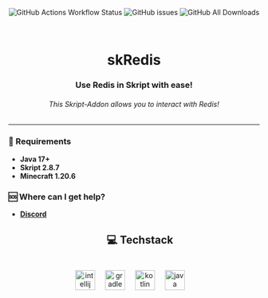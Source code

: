 <div align="center">

![GitHub Actions Workflow Status](https://img.shields.io/github/actions/workflow/status/byPixelTV/skRedis/gradle.yml?style=for-the-badge)
![GitHub issues](https://img.shields.io/github/issues-raw/byPixelTV/skRedis?style=for-the-badge)
![GitHub All Downloads](https://img.shields.io/github/downloads/byPixelTV/skRedis/total?style=for-the-badge)

</div>

<br />

[//]: # (<- Header ->)
<h1 align="center">skRedis</h1>

<h3 align="center">Use Redis in Skript with ease!</h3>
<h6 align="center">This Skript-Addon allows you to interact with Redis!</h6>
<hr>

### 📑 Requirements

* **Java 17+**
* **Skript 2.8.7**
* **Minecraft 1.20.6**

### 🆘 Where can I get help?

* **[Discord](https://bypixeltv.de)**
  <h2 align="center">💻 Techstack</h2>

###

<br clear="both">

<div align="center">
  <img src="https://cdn.jsdelivr.net/gh/devicons/devicon/icons/intellij/intellij-original.svg" height="40" alt="intellij logo"  />
  <img width="12" />
  <img src="https://cdn.simpleicons.org/gradle/02303A" height="40" alt="gradle logo"  />
  <img width="12" />
  <img src="https://cdn.jsdelivr.net/gh/devicons/devicon/icons/kotlin/kotlin-original.svg" height="40" alt="kotlin logo"  />
  <img width="12" />
  <img src="https://cdn.jsdelivr.net/gh/devicons/devicon/icons/java/java-original.svg" height="40" alt="java logo"  />
  <img width="12" />
</div>
